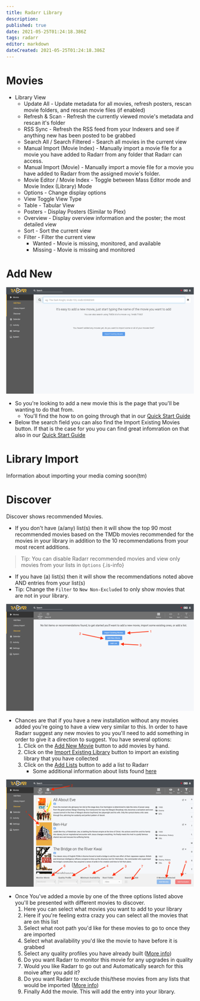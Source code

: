 ```yaml
---
title: Radarr Library
description: 
published: true
date: 2021-05-25T01:24:18.386Z
tags: radarr
editor: markdown
dateCreated: 2021-05-25T01:24:18.386Z
---
```


# Movies
  - Library View
    - Update All - Update metadata for all movies, refresh posters, rescan movie folders, and rescan movie files (if enabled)
    - Refresh & Scan - Refresh the currently viewed movie's metadata and rescan it's folder
    - RSS Sync - Refresh the RSS feed from your Indexers and see if anything new has been posted to be grabbed
    - Search All / Search Filtered - Search all movies in the current view
    - Manual Import (Movie Index) - Manually import a movie file for a movie you have added to Radarr from any folder that Radarr can access.
    - Manual Import (Movie) - Manually import a movie file for a movie you have added to Radarr from the assigned movie's folder.
    - Movie Editor / Movie Index - Toggle between Mass Editor mode and Movie Index (Library) Mode
    - Options - Change display options
    - View Toggle View Type
    - Table - Tabular View
    - Posters - Display Posters (Similar to Plex)
    - Overview - Display overview information and the poster; the most detailed view
    - Sort - Sort the current view
    - Filter - Filter the current view
      - Wanted - Movie is missing, monitored, and available
      - Missing - Movie is missing and monitored

# Add New
![radarr-add-new-empty.png](/assets/radarr/radarr-add-new-empty.png)

  - So you're looking to add a new movie this is the page that you'll be wanting to do that from.
      - You'll find the how to on going through that in our [Quick Start Guide](/radarr/quick-start-guide)
  - Below the search field you can also find the Import Existing Movies button. If that is the case for you you can find great infomration on that also in our [Quick Start Guide](/radarr/quick-start-guide)
    
# Library Import
Information about importing your media coming soon(tm)

# Discover
  
  
Discover shows recommended Movies.
- If you don't have (a/any) list(s) then it will show the top 90
        most recommended movies based on the TMDb movies recommended for
        the movies in your library in addition to the 10 recommendations
        from your most recent additions.
>Tip: You can disable Radarr recommended movies and view only movies from your lists in `Options`
{.is-info}

- If you have (a) list(s) then it will show the recommendations noted above AND entries from your list(s)
- Tip: Change the `Filter` to `New Non-Excluded` to only show movies that are not in your library.

![radarr-discover-empty.png](/assets/radarr/radarr-discover-empty.png)

  - Chances are that if you have a new installation without any movies
    added you're going to have a view very similar to this. In order to
    have Radarr suggest any new movies to you you'll need to add
    something in order to give it a direction to suggest. You have
    several options:
    1.  Click on the [Add New Movie](/radarr/library#Add-New) button to add movies by hand.
    1.  Click on the [Import Existing Library](/radarr/library#Library-Import) button to import an existing library that you have collected
    1.  Click on the [Add Lists](Radarr_Settings#Lists) button to add a list to Radarr
          - Some additional information about lists found [here](/radarr/faq#What_are_Lists_and_what_can_they_do_for_me?)

![radarr-discover-add-new-movies.png](/assets/radarr/radarr-discover-add-new-movies.png)

  - Once You've added a movie by one of the three options listed above
    you'll be presented with different movies to discover.
    1.  Here you can select what movies you want to add to your library
    1.  Here if you're feeling extra crazy you can select all the movies that are on this list
    1.  Select what root path you'd like for these movies to go to once they are imported
    1.  Select what availability you'd like the movie to have before it is grabbed
    1.  Select any quality profiles you have already built ([More info](Radarr_Settings#Quality_Profiles))
    1.  Do you want Radarr to monitor this movie for any upgrades in quality
    1.  Would you like Radarr to go out and Automatically search for this moive after you add it?
    1.  Do you want Radarr to exclude this/these movies from any lists that would be imported ([More info](Radarr_Settings#List_Exclusion))
    1.  Finally Add the movie. This will add the entry into your library.